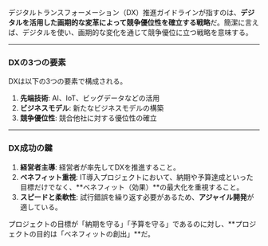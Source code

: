 デジタルトランスフォーメーション（DX）推進ガイドラインが指すのは、**デジタルを活用した画期的な変革によって競争優位性を確立する戦略**だ。簡潔に言えば、デジタルを使い、画期的な変化を通じて競争優位に立つ戦略を意味する。

---

### DXの3つの要素

DXは以下の3つの要素で構成される。

1. **先端技術**: AI、IoT、ビッグデータなどの活用
2. **ビジネスモデル**: 新たなビジネスモデルの構築
3. **競争優位性**: 競合他社に対する優位性の確立

---

### DX成功の鍵

1. **経営者主導**: 経営者が率先してDXを推進すること。
2. **ベネフィット重視**: IT導入プロジェクトにおいて、納期や予算達成といった目標だけでなく、**ベネフィット（効果）**の最大化を重視すること。
3. **スピードと柔軟性**: 試行錯誤を繰り返す必要があるため、**アジャイル開発**が適している。

プロジェクトの目標が「納期を守る」「予算を守る」であるのに対し、**プロジェクトの目的は「ベネフィットの創出」**だ。